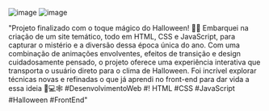![image](https://github.com/user-attachments/assets/efb37369-7055-42e2-a03c-8f0c8be48b1f)
![image](https://github.com/user-attachments/assets/a025b23d-bcbb-458f-80c5-43c07b3b8dae)


"Projeto finalizado com o toque mágico do Halloween! 🎃✨ 
Embarquei na criação de um site temático, todo em HTML, CSS e JavaScript, para capturar o mistério e a diversão dessa época única do ano. Com uma combinação de animações envolventes, efeitos de transição e design cuidadosamente pensado, o projeto oferece uma experiência interativa que transporta o usuário direto para o clima de Halloween. Foi incrível explorar técnicas novas e refinadas o que já aprendi no front-end para dar vida a essa ideia 👻💻🕸️ #DesenvolvimentoWeb #! HTML #CSS #JavaScript #Halloween #FrontEnd"
